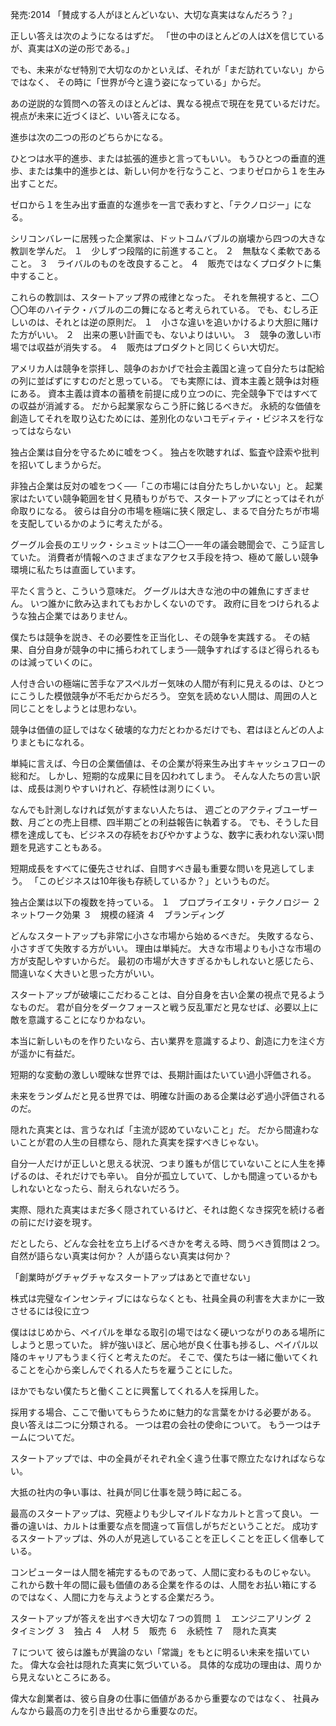発売:2014
「賛成する人がほとんどいない、大切な真実はなんだろう？」

正しい答えは次のようになるはずだ。
「世の中のほとんどの人はXを信じているが、真実はXの逆の形である。」
 
でも、未来がなぜ特別で大切なのかといえば、それが「まだ訪れていない」からではなく、
その時に「世界が今と違う姿になっている」からだ。

あの逆説的な質問への答えのほとんどは、異なる視点で現在を見ているだけだ。
視点が未来に近づくほど、いい答えになる。
 
進歩は次の二つの形のどちらかになる。

ひとつは水平的進歩、または拡張的進歩と言ってもいい。
もうひとつの垂直的進歩、または集中的進歩とは、新しい何かを行なうこと、つまりゼロから１を生み出すことだ。
 
ゼロから１を生み出す垂直的な進歩を一言で表わすと、「テクノロジー」になる。
 
シリコンバレーに居残った企業家は、ドットコムバブルの崩壊から四つの大きな教訓を学んだ。
１　少しずつ段階的に前進すること。
２　無駄なく柔軟であること。
３　ライバルのものを改良すること。
４　販売ではなくプロダクトに集中すること。

これらの教訓は、スタートアップ界の戒律となった。
それを無視すると、二〇〇〇年のハイテク・バブルの二の舞になると考えられている。
でも、むしろ正しいのは、それとは逆の原則だ。
１　小さな違いを追いかけるより大胆に賭けた方がいい。
２　出来の悪い計画でも、ないよりはいい。
３　競争の激しい市場では収益が消失する。
４　販売はプロダクトと同じくらい大切だ。
 
アメリカ人は競争を崇拝し、競争のおかげで社会主義国と違って自分たちは配給の列に並ばずにすむのだと思っている。
でも実際には、資本主義と競争は対極にある。
資本主義は資本の蓄積を前提に成り立つのに、完全競争下ではすべての収益が消滅する。
だから起業家ならこう肝に銘じるべきだ。
永続的な価値を創造してそれを取り込むためには、差別化のないコモディティ・ビジネスを行なってはならない
 
独占企業は自分を守るために嘘をつく。
独占を吹聴すれば、監査や詮索や批判を招いてしまうからだ。
 
非独占企業は反対の嘘をつく──「この市場には自分たちしかいない」と。
起業家はたいてい競争範囲を甘く見積もりがちで、スタートアップにとってはそれが命取りになる。
彼らは自分の市場を極端に狭く限定し、まるで自分たちが市場を支配しているかのように考えたがる。
 
グーグル会長のエリック・シュミットは二〇一一年の議会聴聞会で、こう証言していた。
消費者が情報へのさまざまなアクセス手段を持つ、極めて厳しい競争環境に私たちは直面しています。

平たく言うと、こういう意味だ。
グーグルは大きな池の中の雑魚にすぎません。
いつ誰かに飲み込まれてもおかしくないのです。
政府に目をつけられるような独占企業ではありません。
 
僕たちは競争を説き、その必要性を正当化し、その競争を実践する。
その結果、自分自身が競争の中に捕らわれてしまう──競争すればするほど得られるものは減っていくのに。
 
人付き合いの極端に苦手なアスペルガー気味の人間が有利に見えるのは、ひとつにこうした模倣競争が不毛だからだろう。
空気を読めない人間は、周囲の人と同じことをしようとは思わない。
 
競争は価値の証しではなく破壊的な力だとわかるだけでも、君はほとんどの人よりまともになれる。
 
単純に言えば、今日の企業価値は、その企業が将来生み出すキャッシュフローの総和だ。
しかし、短期的な成果に目を囚われてしまう。
そんな人たちの言い訳は、成長は測りやすいけれど、存続性は測りにくい。

なんでも計測しなければ気がすまない人たちは、
週ごとのアクティブユーザー数、月ごとの売上目標、四半期ごとの利益報告に執着する。
でも、そうした目標を達成しても、ビジネスの存続をおびやかすような、数字に表われない深い問題を見逃すこともある。

短期成長をすべてに優先させれば、自問すべき最も重要な問いを見逃してしまう。
「このビジネスは10年後も存続しているか？」というものだ。
 
独占企業は以下の複数を持っている。
１　プロプライエタリ・テクノロジー
２　ネットワーク効果
３　規模の経済
４　ブランディング
 
どんなスタートアップも非常に小さな市場から始めるべきだ。
失敗するなら、小さすぎて失敗する方がいい。
理由は単純だ。
大きな市場よりも小さな市場の方が支配しやすいからだ。
最初の市場が大きすぎるかもしれないと感じたら、間違いなく大きいと思った方がいい。
 
スタートアップが破壊にこだわることは、自分自身を古い企業の視点で見るようなものだ。
君が自分をダークフォースと戦う反乱軍だと見なせば、必要以上に敵を意識することになりかねない。

本当に新しいものを作りたいなら、古い業界を意識するより、創造に力を注ぐ方が遥かに有益だ。
 
短期的な変動の激しい曖昧な世界では、長期計画はたいてい過小評価される。

未来をランダムだと見る世界では、明確な計画のある企業は必ず過小評価されるのだ。
 
隠れた真実とは、言うなれば「主流が認めていないこと」だ。
だから間違わないことが君の人生の目標なら、隠れた真実を探すべきじゃない。

自分一人だけが正しいと思える状況、つまり誰もが信じていないことに人生を捧げるのは、それだけでも辛い。
自分が孤立していて、しかも間違っているかもしれないとなったら、耐えられないだろう。
 
実際、隠れた真実はまだ多く隠されているけど、それは飽くなき探究を続ける者の前にだけ姿を現す。
 
だとしたら、どんな会社を立ち上げるべきかを考える時、問うべき質問は２つ。
自然が語らない真実は何か？
人が語らない真実は何か？
 
「創業時がグチャグチャなスタートアップはあとで直せない」

株式は完璧なインセンティブにはならなくとも、社員全員の利害を大まかに一致させるには役に立つ
 
僕ははじめから、ペイパルを単なる取引の場ではなく硬いつながりのある場所にしようと思っていた。
絆が強いほど、居心地が良く仕事も捗るし、ペイパル以降のキャリアもうまく行くと考えたのだ。
そこで、僕たちは一緒に働いてくれることを心から楽しんでくれる人たちを雇うことにした。

ほかでもない僕たちと働くことに興奮してくれる人を採用した。
 
採用する場合、ここで働いてもらうために魅力的な言葉をかける必要がある。
良い答えは二つに分類される。
一つは君の会社の使命について。
もう一つはチームについてだ。
 
スタートアップでは、中の全員がそれぞれ全く違う仕事で際立たなければならない。
 
大抵の社内の争い事は、社員が同じ仕事を競う時に起こる。
 
最高のスタートアップは、究極よりも少しマイルドなカルトと言って良い。
一番の違いは、カルトは重要な点を間違って盲信しがちだということだ。
成功するスタートアップは、外の人が見逃していることを正しくことを正しく信奉している。
 
コンピューターは人間を補完するものであって、人間に変わるものじゃない。
これから数十年の間に最も価値のある企業を作るのは、人間をお払い箱にするのではなく、人間に力を与えようとする企業だろう。
 
スタートアップが答えを出すべき大切な７つの質問
１　エンジニアリング
２　タイミング
３　独占
４　人材
５　販売
６　永続性
７　隠れた真実

７について
彼らは誰もが異論のない「常識」をもとに明るい未来を描いていた。
偉大な会社は隠れた真実に気づいている。
具体的な成功の理由は、周りから見えないところにある。
 
偉大な創業者は、彼ら自身の仕事に価値があるから重要なのではなく、
社員みんなから最高の力を引き出せるから重要なのだ。
